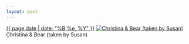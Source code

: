 ```yaml
---
layout: post
---
```


<p>
  <time><a href="/455">{{ page.date | date: "%B %e, %Y" }}</a></time>
  <a href="/455"><img src="{{ site.assets_url }}/455-640.jpg" srcset="{{ site.assets_url }}/455-1280.jpg 1280w, {{ site.assets_url }}/455-960.jpg 960w, {{ site.assets_url }}/455-640.jpg 640w, {{ site.assets_url }}/455-320.jpg 320w" sizes="(min-width: 700px) 50vw, calc(100vw - 2rem)" alt="Christina &amp; Bear (taken by Susan)" /></a>
  <span>Christina &amp; Bear (taken by Susan)</span>
</p>
